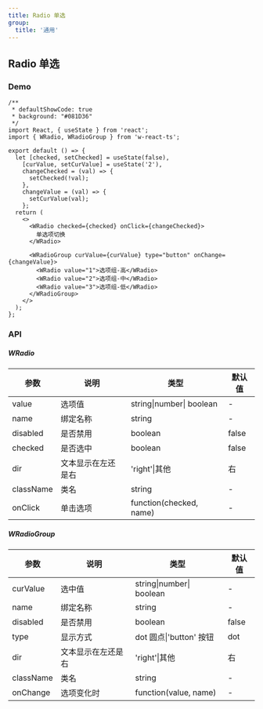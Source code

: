 ```yaml
---
title: Radio 单选
group:
  title: '通用'
---
```


## Radio 单选

### Demo

```tsx
/**
 * defaultShowCode: true
 * background: "#081D36"
 */
import React, { useState } from 'react';
import { WRadio, WRadioGroup } from 'w-react-ts';

export default () => {
  let [checked, setChecked] = useState(false),
    [curValue, setCurValue] = useState('2'),
    changeChecked = (val) => {
      setChecked(!val);
    },
    changeValue = (val) => {
      setCurValue(val);
    };
  return (
    <>
      <WRadio checked={checked} onClick={changeChecked}>
        单选项切换
      </WRadio>

      <WRadioGroup curValue={curValue} type="button" onChange={changeValue}>
        <WRadio value="1">选项组-高</WRadio>
        <WRadio value="2">选项组-中</WRadio>
        <WRadio value="3">选项组-低</WRadio>
      </WRadioGroup>
    </>
  );
};
```

### API

##### WRadio

| 参数      | 说明               | 类型                     | 默认值 |
| --------- | ------------------ | ------------------------ | ------ |
| value     | 选项值             | string\|number\| boolean | -      |
| name      | 绑定名称           | string                   | -      |
| disabled  | 是否禁用           | boolean                  | false  |
| checked   | 是否选中           | boolean                  | false  |
| dir       | 文本显示在左还是右 | 'right'\|其他            | 右     |
| className | 类名               | string                   | -      |
| onClick   | 单击选项           | function(checked, name)  | -      |

##### WRadioGroup

| 参数      | 说明               | 类型                     | 默认值 |
| --------- | ------------------ | ------------------------ | ------ |
| curValue  | 选中值             | string\|number\| boolean | -      |
| name      | 绑定名称           | string                   | -      |
| disabled  | 是否禁用           | boolean                  | false  |
| type      | 显示方式           | dot 圆点\|'button' 按钮  | dot    |
| dir       | 文本显示在左还是右 | 'right'\|其他            | 右     |
| className | 类名               | string                   | -      |
| onChange  | 选项变化时         | function(value, name)    | -      |
